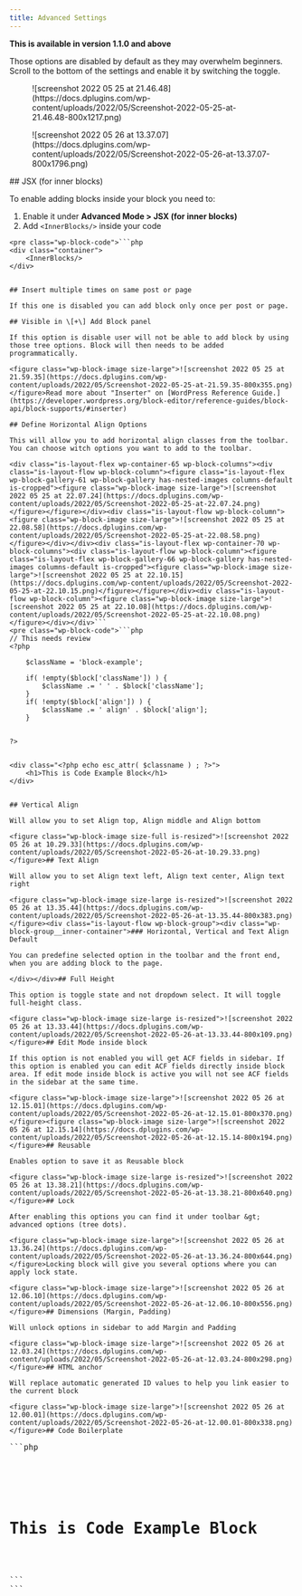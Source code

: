 ```yaml
---
title: Advanced Settings
---
```


**This is available in version 1.1.0 and above**

Those options are disabled by default as they may overwhelm beginners. Scroll to the bottom of the settings and enable it by switching the toggle.

<div class="is-layout-flex wp-container-60 wp-block-columns"><div class="is-layout-flow wp-block-column"><figure class="wp-block-image size-large">![screenshot 2022 05 25 at 21.46.48](https://docs.dplugins.com/wp-content/uploads/2022/05/Screenshot-2022-05-25-at-21.46.48-800x1217.png)</figure></div><div class="is-layout-flow wp-block-column"><figure class="wp-block-image size-large">![screenshot 2022 05 26 at 13.37.07](https://docs.dplugins.com/wp-content/uploads/2022/05/Screenshot-2022-05-26-at-13.37.07-800x1796.png)</figure></div></div>## JSX (for inner blocks)

To enable adding blocks inside your block you need to:

1. Enable it under **Advanced Mode &gt; JSX (for inner blocks)**
2. Add `<InnerBlocks/>` inside your code

```
<pre class="wp-block-code">```php
<div class="container">
    <InnerBlocks/>
</div>
```
```

## Insert multiple times on same post or page

If this one is disabled you can add block only once per post or page.

## Visible in \[+\] Add Block panel

If this option is disable user will not be able to add block by using those tree options. Block will then needs to be added programmatically.

<figure class="wp-block-image size-large">![screenshot 2022 05 25 at 21.59.35](https://docs.dplugins.com/wp-content/uploads/2022/05/Screenshot-2022-05-25-at-21.59.35-800x355.png)</figure>Read more about "Inserter" on [WordPress Reference Guide.](https://developer.wordpress.org/block-editor/reference-guides/block-api/block-supports/#inserter)

## Define Horizontal Align Options

This will allow you to add horizontal align classes from the toolbar. You can choose witch options you want to add to the toolbar.

<div class="is-layout-flex wp-container-65 wp-block-columns"><div class="is-layout-flow wp-block-column"><figure class="is-layout-flex wp-block-gallery-61 wp-block-gallery has-nested-images columns-default is-cropped"><figure class="wp-block-image size-large">![screenshot 2022 05 25 at 22.07.24](https://docs.dplugins.com/wp-content/uploads/2022/05/Screenshot-2022-05-25-at-22.07.24.png)</figure></figure></div><div class="is-layout-flow wp-block-column"><figure class="wp-block-image size-large">![screenshot 2022 05 25 at 22.08.58](https://docs.dplugins.com/wp-content/uploads/2022/05/Screenshot-2022-05-25-at-22.08.58.png)</figure></div></div><div class="is-layout-flex wp-container-70 wp-block-columns"><div class="is-layout-flow wp-block-column"><figure class="is-layout-flex wp-block-gallery-66 wp-block-gallery has-nested-images columns-default is-cropped"><figure class="wp-block-image size-large">![screenshot 2022 05 25 at 22.10.15](https://docs.dplugins.com/wp-content/uploads/2022/05/Screenshot-2022-05-25-at-22.10.15.png)</figure></figure></div><div class="is-layout-flow wp-block-column"><figure class="wp-block-image size-large">![screenshot 2022 05 25 at 22.10.08](https://docs.dplugins.com/wp-content/uploads/2022/05/Screenshot-2022-05-25-at-22.10.08.png)</figure></div></div>```
<pre class="wp-block-code">```php
// This needs review
<?php

    $className = 'block-example';

    if( !empty($block['className']) ) {
        $className .= ' ' . $block['className'];
    }
    if( !empty($block['align']) ) {
        $className .= ' align' . $block['align'];
    }


?>


<div class="<?php echo esc_attr( $classname ) ; ?>">
    <h1>This is Code Example Block</h1>
</div>
```
```

## Vertical Align

Will allow you to set Align top, Align middle and Align bottom

<figure class="wp-block-image size-full is-resized">![screenshot 2022 05 26 at 10.29.33](https://docs.dplugins.com/wp-content/uploads/2022/05/Screenshot-2022-05-26-at-10.29.33.png)</figure>## Text Align

Will allow you to set Align text left, Align text center, Align text right

<figure class="wp-block-image size-large is-resized">![screenshot 2022 05 26 at 13.35.44](https://docs.dplugins.com/wp-content/uploads/2022/05/Screenshot-2022-05-26-at-13.35.44-800x383.png)</figure><div class="is-layout-flow wp-block-group"><div class="wp-block-group__inner-container">### Horizontal, Vertical and Text Align Default

You can predefine selected option in the toolbar and the front end, when you are adding block to the page.

</div></div>## Full Height

This option is toggle state and not dropdown select. It will toggle full-height class.

<figure class="wp-block-image size-large is-resized">![screenshot 2022 05 26 at 13.33.44](https://docs.dplugins.com/wp-content/uploads/2022/05/Screenshot-2022-05-26-at-13.33.44-800x109.png)</figure>## Edit Mode inside block

If this option is not enabled you will get ACF fields in sidebar. If this option is enabled you can edit ACF fields directly inside block area. If edit mode inside block is active you will not see ACF fields in the sidebar at the same time.

<figure class="wp-block-image size-large">![screenshot 2022 05 26 at 12.15.01](https://docs.dplugins.com/wp-content/uploads/2022/05/Screenshot-2022-05-26-at-12.15.01-800x370.png)</figure><figure class="wp-block-image size-large">![screenshot 2022 05 26 at 12.15.14](https://docs.dplugins.com/wp-content/uploads/2022/05/Screenshot-2022-05-26-at-12.15.14-800x194.png)</figure>## Reusable

Enables option to save it as Reusable block

<figure class="wp-block-image size-large is-resized">![screenshot 2022 05 26 at 13.38.21](https://docs.dplugins.com/wp-content/uploads/2022/05/Screenshot-2022-05-26-at-13.38.21-800x640.png)</figure>## Lock

After enabling this options you can find it under toolbar &gt; advanced options (tree dots).

<figure class="wp-block-image size-large">![screenshot 2022 05 26 at 13.36.24](https://docs.dplugins.com/wp-content/uploads/2022/05/Screenshot-2022-05-26-at-13.36.24-800x644.png)</figure>Locking block will give you several options where you can apply lock state.

<figure class="wp-block-image size-large">![screenshot 2022 05 26 at 12.06.10](https://docs.dplugins.com/wp-content/uploads/2022/05/Screenshot-2022-05-26-at-12.06.10-800x556.png)</figure>## Dimensions (Margin, Padding)

Will unlock options in sidebar to add Margin and Padding

<figure class="wp-block-image size-large">![screenshot 2022 05 26 at 12.03.24](https://docs.dplugins.com/wp-content/uploads/2022/05/Screenshot-2022-05-26-at-12.03.24-800x298.png)</figure>## HTML anchor

Will replace automatic generated ID values to help you link easier to the current block

<figure class="wp-block-image size-large">![screenshot 2022 05 26 at 12.00.01](https://docs.dplugins.com/wp-content/uploads/2022/05/Screenshot-2022-05-26-at-12.00.01-800x338.png)</figure>## Code Boilerplate

```
<pre class="wp-block-code">```php
<?php


    if(isset($_GET['print_block_args'])){
        echo ""; print_r($block); "";
    }
    // Get ID
    $id = 'block-example-' . $block['id'];

    // Get HTML anchor
    if( !empty($block['supports']['anchor']) ) {
        $id = $block['supports']['anchor'];
    }

    // Set Default Class 
    $className = 'block-example';

    if( !empty($block['className']) ) {
        $className .= ' ' . $block['className'];
    }

    // Get Horizontal Class
    if( !empty($block['align']) ) {
        $className .= ' align-' . $block['align'];
    }

    // Get Vertical Class (Inner Content Align)
    if( !empty($block['align_content']) ) {
        $className .= ' vertical-align-' . $block['align_content'];
    }

    // Get Text Align Class
    if( !empty($block['align_text']) ) {
        $className .= ' text-align-' . $block['align_text'];
    }

    // Get Full Height Class
    if( !empty($block['full_height']) ) {
        $className .= ' full-height';
    }

    // echo '';
    // print_r($block);


?>

<div    

    id="<?php echo esc_attr( $id ); ?>"
    class="<?php echo esc_attr( $className ) ; ?>">
    
    <h1>This is Code Example Block</h1>
    
</div>    
```
```